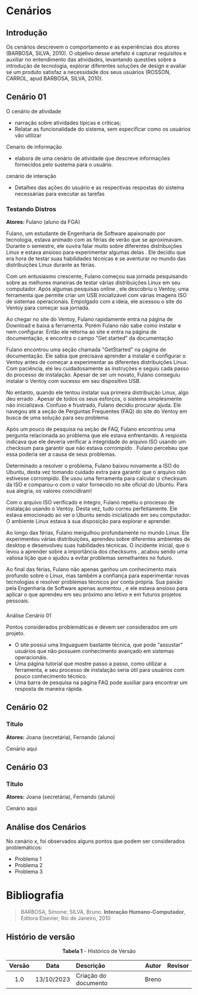 # Cenários

## Introdução

Os cenários descrevem o comportamento e as experiências dos
atores (BARBOSA, SILVA, 2010). O objetivo desse artefato é 
capturar requisitos e auxiliar no entendimento das atividades,
levantando questões sobre a introdução de tecnologia, explorar
diferentes soluções de design e avaliar se um produto satisfaz a
necessidade dos seus usuários (ROSSON, CARROL, apud BARBOSA, SILVA, 2010).

## Cenário 01

O cenário de atividade
- narração sobre atividades típicas e críticas;
- Relatar as funcionalidade do sistema, sem especificar como os 
usuários vão utilizar

Cenario de informação

- elabora de uma cenário de atividade que descreve informações
fornecidos pelo sustema para o usuário.

cenário de interação

- Detalhes das ações do usuário e as respectivas respostas
do sistema necessárias para executar as tarefas

### Testando Distros

**Atores:** Fulano (aluno da FGA)

Fulano, um estudante de Engenharia de Software apaixonado por tecnologia, estava animado
com as férias de verão que se aproximavam. Durante o semestre, ele ouvira falar muito
sobre diferentes distribuições Linux e estava ansioso para experimentar algumas delas
. Ele decidiu que era hora de testar suas habilidades técnicas e se aventurar no mundo
das distribuições Linux durante as férias.

Com um entusiasmo crescente, Fulano começou sua jornada pesquisando sobre as melhores maneiras
de testar várias distribuições Linux em seu computador. Após algumas pesquisas online
, ele descobriu o Ventoy, uma ferramenta que permite criar um USB inicializável com
várias imagens ISO de sistemas operacionais. Empolgado com a ideia, ele acessou o site
do Ventoy para começar sua jornada.

Ao chegar no site do Ventoy, Fulano rapidamente entra na página de Download e baixa a
ferramenta. Porém Fulano não sabe como instalar e nem configurar. Então ele retorna ao
site e entra na página de documentação, e encontra o campo "Get started" da documentação


Fulano encontrou uma seção chamada "GetStarted" na página
de documentação. Ele sabia que precisava aprender a instalar e configurar o Ventoy
antes de começar a experimentar as diferentes distribuições Linux. Com paciência, ele
leu cuidadosamente as instruções e seguiu cada passo do processo de instalação. Apesar
de ser um novato, Fulano conseguiu instalar o Ventoy com sucesso em seu dispositivo
USB.

No entanto, quando ele tentou instalar sua primeira distribuição Linux, algo deu errado
. Apesar de todos os seus esforços, o sistema simplesmente não inicializava. Confuso
e frustrado, Fulano decidiu procurar ajuda. Ele navegou até a seção de Perguntas Frequentes
(FAQ) do site do Ventoy em busca de uma solução para seu problema.

Após um pouco de pesquisa na seção de FAQ, Fulano encontrou uma pergunta relacionada ao
problema que ele estava enfrentando. A resposta indicava que ele deveria verificar
a integridade do arquivo ISO usando um checksum para garantir que não estava corrompido
. Fulano percebeu que essa poderia ser a causa de seus problemas.

Determinado a resolver o problema, Fulano baixou novamente a ISO do Ubuntu, desta vez tomando cuidado
extra para garantir que o arquivo não estivesse corrompido. Ele usou uma ferramenta
para calcular o checksum da ISO e comparou-o com o valor fornecido no site oficial
do Ubuntu. Para sua alegria, os valores coincidiram!

Com o arquivo ISO verificado e íntegro, Fulano repetiu o processo de instalação usando
o Ventoy. Desta vez, tudo correu perfeitamente. Ele estava emocionado ao ver o Ubuntu
sendo inicializado em seu computador. O ambiente Linux estava à sua disposição para
explorar e aprender.

Ao longo das férias, Fulano mergulhou profundamente no mundo Linux. Ele experimentou várias
distribuições, aprendeu sobre diferentes ambientes de desktop e desenvolveu suas habilidades
técnicas. O incidente inicial, que o levou a aprender sobre a importância dos checksums
, acabou sendo uma valiosa lição que o ajudou a evitar problemas semelhantes no futuro.

Ao final das férias, Fulano não apenas ganhou um conhecimento mais profundo sobre o
Linux, mas também a confiança para experimentar novas tecnologias e resolver problemas
técnicos por conta própria. Sua paixão pela Engenharia de Software apenas aumentou
, e ele estava ansioso para aplicar o que aprendeu em seu próximo ano letivo e em futuros
projetos pessoais.

###
Análise Cenário 01

Pontos considerados problemáticas e devem ser considerados em
um projeto.

- O site possui uma linguaguem bastante técnica, que pode "assustar"
usuários que não possuem conhecimento avançado em sistemas operacionáis.
- Uma página tutorial que mostre passo a passo, como utilizar a ferramenta,
e seu processo de instalação seria útil para usuários com pouco 
conhecimento técnico.
- Uma barra de pesquisa na página FAQ pode auxiliar para encontrar um
resposta de maneira rápida.


## Cenário 02

### Título

**Atores:** Joana (secretária), Fernando (aluno)

Cenário aqui

## Cenário 03

### Título

**Atores:** Joana (secretária), Fernando (aluno)

Cenário aqui

## Análise dos Cenários

No cenário x, foi observados alguns pontos que podem ser
considerados problemáticos:

- Problema 1
- Problema 2
- Problema 3

# Bibliografia

> BARBOSA, Simone; SILVA, Bruno. **Interação Humano-Computador**, Editora Elsevier, Rio de Janeiro, 2010

## Histório de versão

<center>

**Tabela 1** - Histórico de Versão

| Versão| Data      | Descrição | Autor | Revisor       |
| :-:   | :-:       | :--       | --    | --            |
| 1.0   |13/10/2023 |Criação do documento | Breno |  |

</center>

